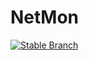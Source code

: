 # NetMon
[![Stable Branch](https://github.com/bythewood/netmon/actions/workflows/rust.yml/badge.svg?branch=stable)](https://github.com/bythewood/netmon/actions/workflows/rust.yml)
